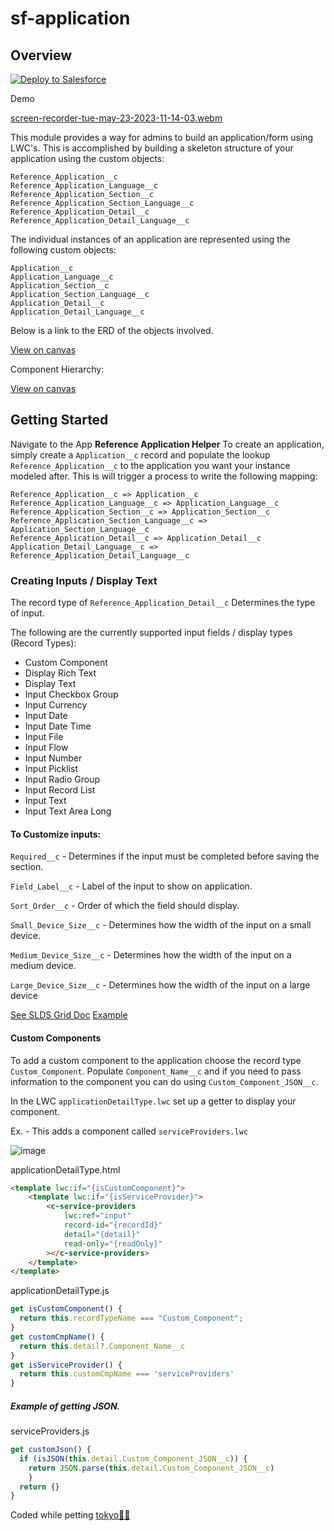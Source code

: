 # sf-application

## Overview

<a href="https://githubsfdeploy.herokuapp.com">
  <img alt="Deploy to Salesforce"
       src="https://raw.githubusercontent.com/afawcett/githubsfdeploy/master/deploy.png">
</a>

Demo

[﻿screen-recorder-tue-may-23-2023-11-14-03.webm](https://github.com/effordDev/sf-application/assets/36901822/16ea4480-2926-4933-b18b-b6aa0b3801e9)

This module provides a way for admins to build an application/form using LWC's. This is accomplished by building a skeleton structure of your application using the custom objects:

```
Reference_Application__c
Reference_Application_Language__c
Reference_Application_Section__c
Reference_Application_Section_Language__c
Reference_Application_Detail__c
Reference_Application_Detail_Language__c
```

The individual instances of an application are represented using the following custom objects:

```
Application__c
Application_Language__c
Application_Section__c
Application_Section_Language__c
Application_Detail__c
Application_Detail_Language__c
```

Below is a link to the ERD of the objects involved.

[﻿View on canvas](https://app.eraser.io/workspace/j87XwvKXc9ZZ6Hkt9Vne?origin=share)

Component Hierarchy:

[﻿View on canvas](https://app.eraser.io/workspace/4mzdiBc2NqPL5mLv0VEY?origin=share)

## Getting Started

Navigate to the App **Reference Application Helper** To create an application, simply create a `Application__c` record and populate the lookup `Reference_Application__c` to the application you want your instance modeled after. This is will trigger a process to write the following mapping:

```
Reference_Application__c => Application__c
Reference_Application_Language__c => Application_Language__c
Reference_Application_Section__c => Application_Section__c
Reference_Application_Section_Language__c => Application_Section_Language__c
Reference_Application_Detail__c => Application_Detail__c
Application_Detail_Language__c => Reference_Application_Detail_Language__c
```

### Creating Inputs / Display Text

The record type of `Reference_Application_Detail__c` Determines the type of input.

The following are the currently supported input fields / display types (Record Types):

- Custom Component
- Display Rich Text
- Display Text
- Input Checkbox Group
- Input Currency
- Input Date
- Input Date Time
- Input File
- Input Flow
- Input Number
- Input Picklist
- Input Radio Group
- Input Record List
- Input Text
- Input Text Area Long

#### To Customize inputs:

`Required__c` - Determines if the input must be completed before saving the section.

`Field_Label__c` - Label of the input to show on application.

`Sort_Order__c` - Order of which the field should display.

`Small_Device_Size__c` - Determines how the width of the input on a small device.

`Medium_Device_Size__c` - Determines how the width of the input on a medium device.

`Large_Device_Size__c` - Determines how the width of the input on a large device

[﻿See SLDS Grid Doc](https://www.lightningdesignsystem.com/utilities/grid/)
[﻿Example](https://developer.salesforce.com/docs/component-library/bundle/lightning-layout-item/example/)

#### Custom Components

To add a custom component to the application choose the record type `Custom_Component`.
Populate `Component_Name__c` and if you need to pass information to the component you can do using `Custom_Component_JSON__c`.

In the LWC `applicationDetailType.lwc` set up a getter to display your component.

Ex. - This adds a component called `serviceProviders.lwc`

![image](https://github.com/effordDev/sf-application/assets/36901822/83a6ece7-f425-45c5-bb74-d4a8f55722dc)

applicationDetailType.html

```html
<template lwc:if="{isCustomComponent}">
	<template lwc:if="{isServiceProvider}">
		<c-service-providers
			lwc:ref="input"
			record-id="{recordId}"
			detail="{detail}"
			read-only="{readOnly}"
		></c-service-providers>
	</template>
</template>
```

applicationDetailType.js

```js
get isCustomComponent() {
  return this.recordTypeName === "Custom_Component";
}
get customCmpName() {
  return this.detail?.Component_Name__c
}
get isServiceProvider() {
  return this.customCmpName === 'serviceProviders'
}
```

##### Example of getting JSON.

serviceProviders.js

```js
get customJson() {
  if (isJSON(this.detail.Custom_Component_JSON__c)) {
    return JSON.parse(this.detail.Custom_Component_JSON__c)
    }
  return {}
}
```

Coded while petting [﻿tokyo🐱‍👤](https://www.tokyotech.us)

<!--- Eraser file: https://app.eraser.io/workspace/Bv2FEHxAoXE57wdPDlh7 --->
